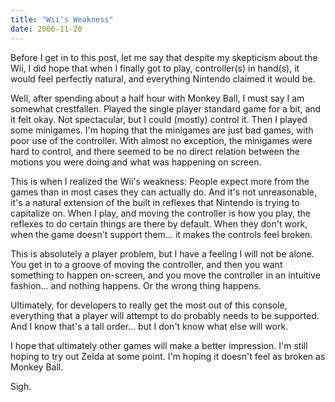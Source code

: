 ```yaml
---
title: "Wii's Weakness"
date: 2006-11-20
---
```

Before I get in to this post, let me say that despite my skepticism about the Wii, I did hope that when I finally got to play, controller(s) in hand(s), it would feel perfectly natural, and everything Nintendo claimed it would be.

Well, after spending about a half hour with Monkey Ball, I must say I am somewhat crestfallen. Played the single player standard game for a bit, and it felt okay. Not spectacular, but I could (mostly) control it. Then I played some minigames. I'm hoping that the minigames are just bad games, with poor use of the controller. With almost no exception, the minigames were hard to control, and there seemed to be no direct relation between the motions you were doing and what was happening on screen.

This is when I realized the Wii's weakness: People expect more from the games than in most cases they can actually do. And it's not unreasonable, it's a natural extension of the built in reflexes that Nintendo is trying to capitalize on. When I play, and moving the controller is how you play, the reflexes to do certain things are there by default. When they don't work, when the game doesn't support them... it makes the controls feel broken.

This is absolutely a player problem, but I have a feeling I will not be alone. You get in to a groove of moving the controller, and then you want something to happen on-screen, and you move the controller in an intuitive fashion... and nothing happens. Or the wrong thing happens.

Ultimately, for developers to really get the most out of this console, everything that a player will attempt to do probably needs to be supported. And I know that's a tall order... but I don't know what else will work.

I hope that ultimately other games will make a better impression. I'm still hoping to try out Zelda at some point. I'm hoping it doesn't feel as broken as Monkey Ball.

Sigh.